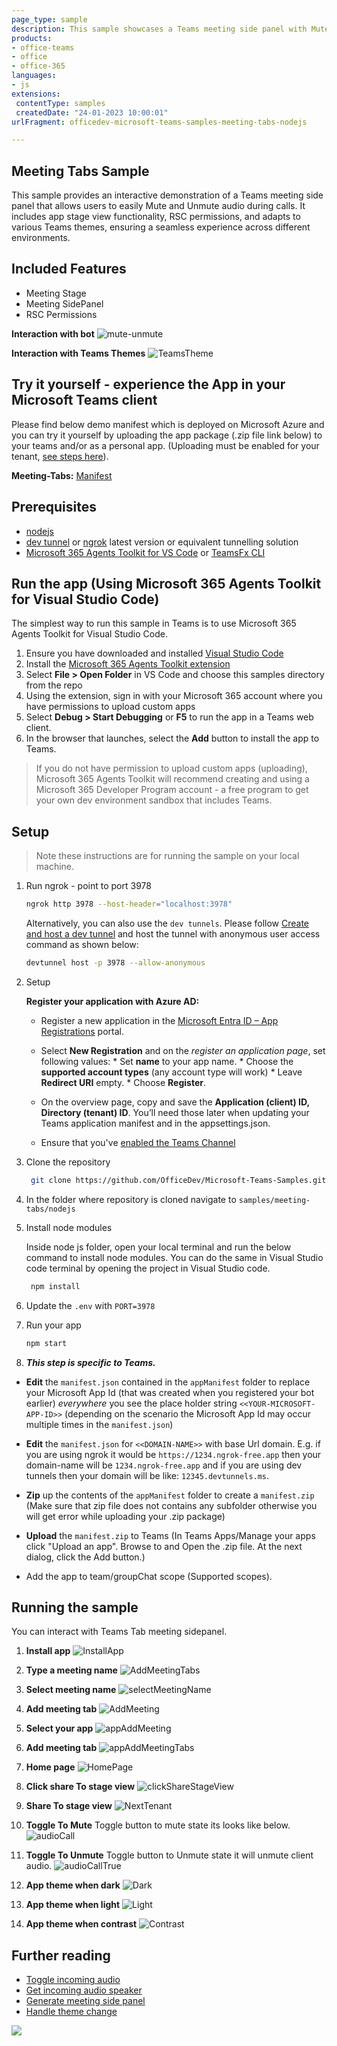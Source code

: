 ```yaml
---
page_type: sample
description: This sample showcases a Teams meeting side panel with Mute/Unmute audio controls.
products:
- office-teams
- office
- office-365
languages:
- js
extensions:
 contentType: samples
 createdDate: "24-01-2023 10:00:01"
urlFragment: officedev-microsoft-teams-samples-meeting-tabs-nodejs

---
```


## Meeting Tabs Sample

This sample provides an interactive demonstration of a Teams meeting side panel that allows users to easily Mute and Unmute audio during calls. It includes app stage view functionality, RSC permissions, and adapts to various Teams themes, ensuring a seamless experience across different environments.

## Included Features
* Meeting Stage
* Meeting SidePanel
* RSC Permissions

**Interaction with bot**
![mute-unmute](Images/MeetingTabsGif.gif)

**Interaction with Teams Themes**
![TeamsTheme](Images/TeamsThemes.gif)

## Try it yourself - experience the App in your Microsoft Teams client
Please find below demo manifest which is deployed on Microsoft Azure and you can try it yourself by uploading the app package (.zip file link below) to your teams and/or as a personal app. (Uploading must be enabled for your tenant, [see steps here](https://docs.microsoft.com/microsoftteams/platform/concepts/build-and-test/prepare-your-o365-tenant#enable-custom-teams-apps-and-turn-on-custom-app-uploading)).

**Meeting-Tabs:** [Manifest](/samples/meeting-tabs/nodejs/demo-manifest/meeting-tabs.zip)

## Prerequisites

- [nodejs](https://nodejs.org/en/)
- [dev tunnel](https://learn.microsoft.com/en-us/azure/developer/dev-tunnels/get-started?tabs=windows) or [ngrok](https://ngrok.com/) latest version or equivalent tunnelling solution
- [Microsoft 365 Agents Toolkit for VS Code](https://marketplace.visualstudio.com/items?itemName=TeamsDevApp.ms-teams-vscode-extension) or [TeamsFx CLI](https://learn.microsoft.com/microsoftteams/platform/toolkit/teamsfx-cli?pivots=version-one)

## Run the app (Using Microsoft 365 Agents Toolkit for Visual Studio Code)

The simplest way to run this sample in Teams is to use Microsoft 365 Agents Toolkit for Visual Studio Code.

1. Ensure you have downloaded and installed [Visual Studio Code](https://code.visualstudio.com/docs/setup/setup-overview)
1. Install the [Microsoft 365 Agents Toolkit extension](https://marketplace.visualstudio.com/items?itemName=TeamsDevApp.ms-teams-vscode-extension)
1. Select **File > Open Folder** in VS Code and choose this samples directory from the repo
1. Using the extension, sign in with your Microsoft 365 account where you have permissions to upload custom apps
1. Select **Debug > Start Debugging** or **F5** to run the app in a Teams web client.
1. In the browser that launches, select the **Add** button to install the app to Teams.
> If you do not have permission to upload custom apps (uploading), Microsoft 365 Agents Toolkit will recommend creating and using a Microsoft 365 Developer Program account - a free program to get your own dev environment sandbox that includes Teams.

## Setup

> Note these instructions are for running the sample on your local machine.

1. Run ngrok - point to port 3978

   ```bash
   ngrok http 3978 --host-header="localhost:3978"
   ```  

   Alternatively, you can also use the `dev tunnels`. Please follow [Create and host a dev tunnel](https://learn.microsoft.com/en-us/azure/developer/dev-tunnels/get-started?tabs=windows) and host the tunnel with anonymous user access command as shown below:

   ```bash
   devtunnel host -p 3978 --allow-anonymous
   ```

2. Setup

    **Register your application with Azure AD:**

     - Register a new application in the [Microsoft Entra ID – App Registrations](https://go.microsoft.com/fwlink/?linkid=2083908) portal.

     - Select **New Registration** and on the *register an application page*, set following values:
           * Set **name** to your app name.
           * Choose the **supported account types** (any account type will work)
           * Leave **Redirect URI** empty.
           * Choose **Register**.

     - On the overview page, copy and save the **Application (client) ID, Directory (tenant) ID**. You’ll need those later when updating your Teams application manifest and in the appsettings.json.

     - Ensure that you've [enabled the Teams Channel](https://docs.microsoft.com/en-us/azure/bot-service/channel-connect-teams?view=azure-bot-service-4.0)

3. Clone the repository

     ```bash
      git clone https://github.com/OfficeDev/Microsoft-Teams-Samples.git
     ```

4. In the folder where repository is cloned navigate to `samples/meeting-tabs/nodejs`

5. Install node modules

     Inside node js folder, open your local terminal and run the below command to install node modules. You can do the same in Visual Studio code terminal by opening the project in Visual Studio code.

     ```bash
      npm install
     ```

6. Update the `.env` with `PORT=3978`

7. Run your app

    ```bash
    npm start
    ```

 8. __*This step is specific to Teams.*__

- **Edit** the `manifest.json` contained in the  `appManifest` folder to replace your Microsoft App Id (that was created when you registered your bot earlier) *everywhere* you see the place holder string `<<YOUR-MICROSOFT-APP-ID>>` (depending on the scenario the Microsoft App Id may occur multiple times in the `manifest.json`)

- **Edit** the `manifest.json` for `<<DOMAIN-NAME>>` with base Url domain. E.g. if you are using ngrok it would be `https://1234.ngrok-free.app` then your domain-name will be `1234.ngrok-free.app` and if you are using dev tunnels then your domain will be like: `12345.devtunnels.ms`.

- **Zip** up the contents of the `appManifest` folder to create a `manifest.zip` (Make sure that zip file does not contains any subfolder otherwise you will get error while uploading your .zip package)

- **Upload** the `manifest.zip` to Teams (In Teams Apps/Manage your apps click "Upload an app". Browse to and Open the .zip file. At the next dialog, click the Add button.)

- Add the app to team/groupChat scope (Supported scopes). 

## Running the sample

You can interact with Teams Tab meeting sidepanel.

1. **Install app**
![InstallApp](Images/InstallApp.png)

2. **Type a meeting name**
![AddMeetingTabs](Images/AddMeetingTabs.png)

3. **Select meeting name**
![selectMeetingName](Images/selectMeetingName.png)

4. **Add meeting tab**
![AddMeeting](Images/AddMeeting.png)

5. **Select your app**
![appAddMeeting](Images/appAddMeeting.png)

6. **Add meeting tab**
![appAddMeetingTabs](Images/appAddMeetingTabs.png)

7. **Home page**
![HomePage](Images/HomePage.png)

8. **Click share To stage view**
![clickShareStageView](Images/clickShareStageView.png)

9. **Share To stage view**
![NextTenant](Images/NextTenant.png)

10. **Toggle To Mute**
Toggle button to mute state its looks like below.
![audioCall](Images/audioCall.png)

11. **Toggle To Unmute**
Toggle button to Unmute state it will unmute client audio.
![audioCallTrue](Images/audioCallTrue.png)

12. **App theme when dark**
![Dark](Images/dark-with-timer.PNG)

13. **App theme when light**
![Light](Images/light-with-timer.PNG)

14. **App theme when contrast**
![Contrast](Images/contrast-with-timer.PNG)

## Further reading

- [Toggle incoming audio](https://docs.microsoft.com/en-us/microsoftteams/platform/apps-in-teams-meetings/api-references?tabs=dotnet#toggle-incoming-audio)
- [Get incoming audio speaker](https://docs.microsoft.com/en-us/microsoftteams/platform/apps-in-teams-meetings/api-references?tabs=dotnet#get-incoming-audio-speaker)
- [Generate meeting side panel](https://learn.microsoft.com/en-us/microsoftteams/platform/sbs-meetings-sidepanel?tabs=vs)
- [Handle theme change](https://learn.microsoft.com/en-us/microsoftteams/platform/tabs/how-to/access-teams-context?tabs=Json-v2%2Cteamsjs-v2%2Cdefault#handle-theme-change)



<img src="https://pnptelemetry.azurewebsites.net/microsoft-teams-samples/samples/meeting-tabs-nodejs" />